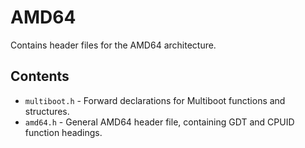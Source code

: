 # AMD64
Contains header files for the AMD64 architecture.

## Contents
- `multiboot.h` - Forward declarations for Multiboot functions and structures.
- `amd64.h` - General AMD64 header file, containing GDT and CPUID function headings.

